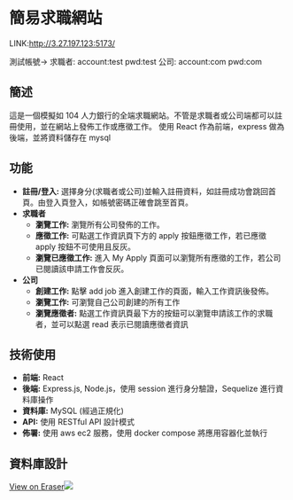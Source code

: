 # 簡易求職網站

LINK:http://3.27.197.123:5173/

測試帳號->
求職者: account:test pwd:test
公司: account:com pwd:com

## 簡述

這是一個模擬如 104 人力銀行的全端求職網站。不管是求職者或公司端都可以註冊使用，並在網站上發佈工作或應徵工作。
使用 React 作為前端，express 做為後端，並將資料儲存在 mysql

## 功能

- **註冊/登入:** 選擇身分(求職者或公司)並輸入註冊資料，如註冊成功會跳回首頁。由登入頁登入，如帳號密碼正確會跳至首頁。
- **求職者**
  - **瀏覽工作:** 瀏覽所有公司發佈的工作。
  - **應徵工作:** 可點選工作資訊頁下方的 apply 按鈕應徵工作，若已應徵 apply 按鈕不可使用且反灰。
  - **瀏覽已應徵工作:** 進入 My Apply 頁面可以瀏覽所有應徵的工作，若公司已閱讀該申請工作會反灰。
- **公司**
  - **創建工作:** 點擊 add job 進入創建工作的頁面，輸入工作資訊後發佈。
  - **瀏覽工作:** 可瀏覽自己公司創建的所有工作
  - **瀏覽應徵者:** 點選工作資訊頁最下方的按鈕可以瀏覽申請該工作的求職者，並可以點選 read 表示已閱讀應徵者資訊

## 技術使用

- **前端:** React
- **後端:** Express.js, Node.js，使用 session 進行身分驗證，Sequelize 進行資料庫操作
- **資料庫:** MySQL (經過正規化)
- **API:** 使用 RESTful API 設計模式
- **佈署:** 使用 aws ec2 服務，使用 docker compose 將應用容器化並執行

## 資料庫設計

[View on Eraser![](https://app.eraser.io/workspace/mLO9G12WzycNUAndcqCG/preview?elements=0AOmm5JPOfjzTiHA_dRpEQ&type=embed)](https://app.eraser.io/workspace/mLO9G12WzycNUAndcqCG?elements=0AOmm5JPOfjzTiHA_dRpEQ)
